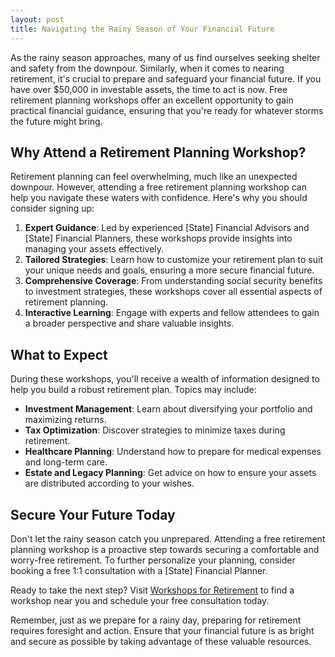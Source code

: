 ```yaml
---
layout: post
title: Navigating the Rainy Season of Your Financial Future
---
```



As the rainy season approaches, many of us find ourselves seeking shelter and safety from the downpour. Similarly, when it comes to nearing retirement, it's crucial to prepare and safeguard your financial future. If you have over $50,000 in investable assets, the time to act is now. Free retirement planning workshops offer an excellent opportunity to gain practical financial guidance, ensuring that you're ready for whatever storms the future might bring.

## Why Attend a Retirement Planning Workshop?

Retirement planning can feel overwhelming, much like an unexpected downpour. However, attending a free retirement planning workshop can help you navigate these waters with confidence. Here's why you should consider signing up:

1. **Expert Guidance**: Led by experienced [State] Financial Advisors and [State] Financial Planners, these workshops provide insights into managing your assets effectively.
2. **Tailored Strategies**: Learn how to customize your retirement plan to suit your unique needs and goals, ensuring a more secure financial future.
3. **Comprehensive Coverage**: From understanding social security benefits to investment strategies, these workshops cover all essential aspects of retirement planning.
4. **Interactive Learning**: Engage with experts and fellow attendees to gain a broader perspective and share valuable insights.

## What to Expect

During these workshops, you'll receive a wealth of information designed to help you build a robust retirement plan. Topics may include:

- **Investment Management**: Learn about diversifying your portfolio and maximizing returns.
- **Tax Optimization**: Discover strategies to minimize taxes during retirement.
- **Healthcare Planning**: Understand how to prepare for medical expenses and long-term care.
- **Estate and Legacy Planning**: Get advice on how to ensure your assets are distributed according to your wishes.

## Secure Your Future Today

Don't let the rainy season catch you unprepared. Attending a free retirement planning workshop is a proactive step towards securing a comfortable and worry-free retirement. To further personalize your planning, consider booking a free 1:1 consultation with a [State] Financial Planner.

Ready to take the next step? Visit [Workshops for Retirement](https://workshopsforretirement.com) to find a workshop near you and schedule your free consultation today.

Remember, just as we prepare for a rainy day, preparing for retirement requires foresight and action. Ensure that your financial future is as bright and secure as possible by taking advantage of these valuable resources.
